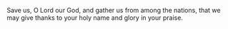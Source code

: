 Save us, O Lord our God, and gather us from among the nations, that we may give thanks to your holy name and glory in your praise.
